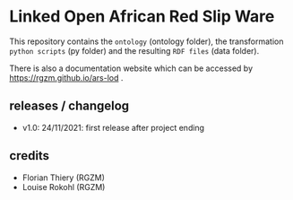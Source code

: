 # Linked Open African Red Slip Ware 
               
This repository contains the `ontology` (ontology folder), the transformation `python scripts` (py folder) and the resulting `RDF files` (data folder).
                              
There is also a documentation website which can be accessed by <https://rgzm.github.io/ars-lod> .
    
## releases / changelog 

-   v1.0: 24/11/2021: first release after project ending

## credits

-   Florian Thiery (RGZM)
-   Louise Rokohl (RGZM)

